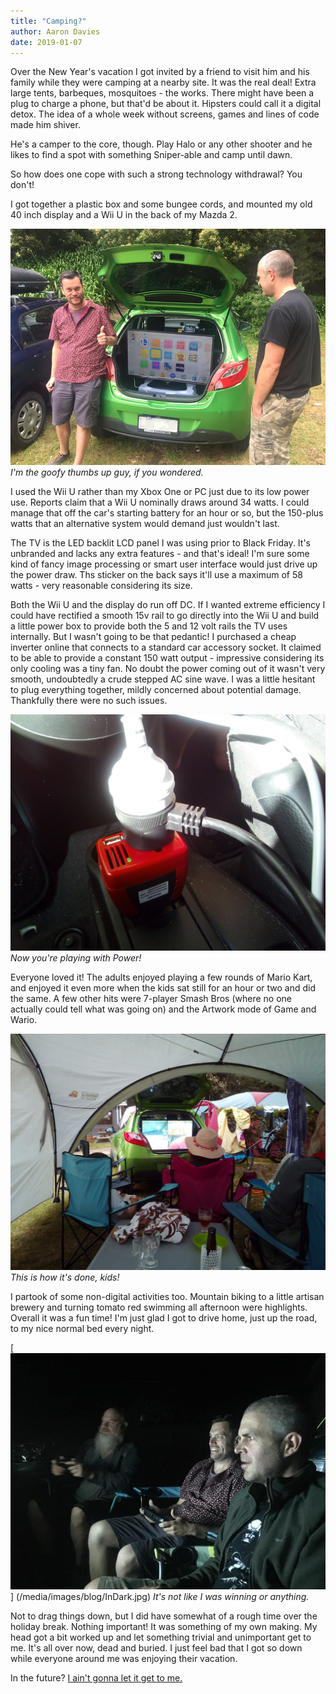 ```yaml
---
title: "Camping?"
author: Aaron Davies
date: 2019-01-07
---
```


Over the New Year's vacation I got invited by a friend to visit him and his family while they were camping at a nearby site. It was the real deal! Extra large tents, barbeques, mosquitoes - the works. There might have been a plug to charge a phone, but that'd be about it. Hipsters could call it a digital detox. The idea of a whole week without screens, games and lines of code made him shiver.

He's a camper to the core, though. Play Halo or any other shooter and he likes to find a spot with something Sniper-able and camp until dawn.

So how does one cope with such a strong technology withdrawal? You don't!

I got together a plastic box and some bungee cords, and mounted my old 40 inch display and a Wii U in the back of my Mazda 2.

[![Goofy.](/media/images/blog/WiiUCar.jpg)](/media/images/blog/WiiUCar.jpg)
_I'm the goofy thumbs up guy, if you wondered._

I used the Wii U rather than my Xbox One or PC just due to its low power use. Reports claim that a Wii U nominally draws around 34 watts. I could manage that off the car's starting battery for an hour or so, but the 150-plus watts that an alternative system would demand just wouldn't last.

The TV is the LED backlit LCD panel I was using prior to Black Friday. It's unbranded and lacks any extra features - and that's ideal! I'm sure some kind of fancy image processing or smart user interface would just drive up the power draw. Ths sticker on the back says it'll use a maximum of 58 watts - very reasonable considering its size.

Both the Wii U and the display do run off DC. If I wanted extreme efficiency I could have rectified a smooth 15v rail to go directly into the Wii U and build a little power box to provide both the 5 and 12 volt rails the TV uses internally. But I wasn't going to be that pedantic! I purchased a cheap inverter online that connects to a standard car accessory socket. It claimed to be able to provide a constant 150 watt output - impressive considering its only cooling was a tiny fan. No doubt the power coming out of it wasn't very smooth, undoubtedly a crude stepped AC sine wave. I was a little hesitant to plug everything together, mildly concerned about potential damage. Thankfully there were no such issues.

[![Power.](/media/images/blog/PlayingwithPower.jpg)](/media/images/blog/PlayingwithPower.jpg)
_Now you're playing with Power!_

Everyone loved it! The adults enjoyed playing a few rounds of Mario Kart, and enjoyed it even more when the kids sat still for an hour or two and did the same. A few other hits were 7-player Smash Bros (where no one actually could tell what was going on) and the Artwork mode of Game and Wario.

[![How It's Done.](/media/images/blog/HowItsDone.jpg)](/media/images/blog/HowItsDone.jpg)
_This is how it's done, kids!_

I partook of some non-digital activities too. Mountain biking to a little artisan brewery and turning tomato red swimming all afternoon were highlights. Overall it was a fun time! I'm just glad I got to drive home, just up the road, to my nice normal bed every night.

[![In the dark.](/media/images/blog/InDark.jpg)]
(/media/images/blog/InDark.jpg)
_It's not like I was winning or anything._

Not to drag things down, but I did have somewhat of a rough time over the holiday break. Nothing important! It was something of my own making. My head got a bit worked up and let something trivial and unimportant get to me. It's all over now, dead and buried. I just feel bad that I got so down while everyone around me was enjoying their vacation.

In the future? [I ain't gonna let it get to me.](https://www.youtube.com/watch?v=vxL_r-0VC1k)

